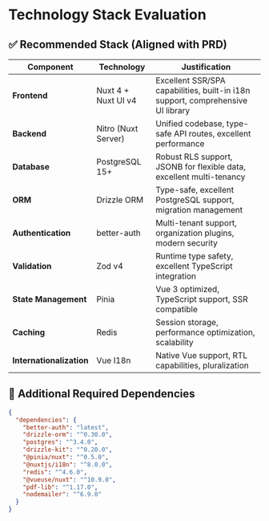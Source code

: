 # Technology Stack Evaluation

## ✅ Recommended Stack (Aligned with PRD)

| Component | Technology | Justification |
|-----------|------------|---------------|
| **Frontend** | Nuxt 4 + Nuxt UI v4 | Excellent SSR/SPA capabilities, built-in i18n support, comprehensive UI library |
| **Backend** | Nitro (Nuxt Server) | Unified codebase, type-safe API routes, excellent performance |
| **Database** | PostgreSQL 15+ | Robust RLS support, JSONB for flexible data, excellent multi-tenancy |
| **ORM** | Drizzle ORM | Type-safe, excellent PostgreSQL support, migration management |
| **Authentication** | better-auth | Multi-tenant support, organization plugins, modern security |
| **Validation** | Zod v4 | Runtime type safety, excellent TypeScript integration |
| **State Management** | Pinia | Vue 3 optimized, TypeScript support, SSR compatible |
| **Caching** | Redis | Session storage, performance optimization, scalability |
| **Internationalization** | Vue I18n | Native Vue support, RTL capabilities, pluralization |

## 🔄 Additional Required Dependencies

```json
{
  "dependencies": {
    "better-auth": "latest",
    "drizzle-orm": "^0.30.0",
    "postgres": "^3.4.0",
    "drizzle-kit": "^0.20.0",
    "@pinia/nuxt": "^0.5.0",
    "@nuxtjs/i18n": "^8.0.0",
    "redis": "^4.6.0",
    "@vueuse/nuxt": "^10.9.0",
    "pdf-lib": "^1.17.0",
    "nodemailer": "^6.9.0"
  }
}
```
